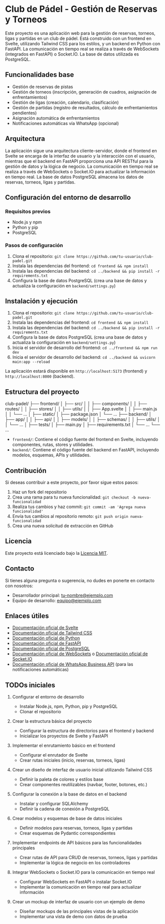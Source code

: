 # Club de Pádel - Gestión de Reservas y Torneos

Este proyecto es una aplicación web para la gestión de reservas, torneos, ligas y partidas en un club de pádel. Está construido con un frontend en Svelte, utilizando Tailwind CSS para los estilos, y un backend en Python con FastAPI. La comunicación en tiempo real se realiza a través de WebSockets (integrados en FastAPI) o Socket.IO. La base de datos utilizada es PostgreSQL.

## Funcionalidades base

- Gestión de reservas de pistas
- Gestión de torneos (inscripción, generación de cuadros, asignación de enfrentamientos)
- Gestión de ligas (creación, calendario, clasificación)
- Gestión de partidas (registro de resultados, cálculo de enfrentamientos pendientes)
- Asignación automática de enfrentamientos
- Notificaciones automáticas vía WhatsApp (opcional)

## Arquitectura

La aplicación sigue una arquitectura cliente-servidor, donde el frontend en Svelte se encarga de la interfaz de usuario y la interacción con el usuario, mientras que el backend en FastAPI proporciona una API RESTful para la gestión de datos y la lógica de negocio. La comunicación en tiempo real se realiza a través de WebSockets o Socket.IO para actualizar la información en tiempo real. La base de datos PostgreSQL almacena los datos de reservas, torneos, ligas y partidas.

## Configuración del entorno de desarrollo

### Requisitos previos

- Node.js y npm
- Python y pip
- PostgreSQL

### Pasos de configuración

1. Clona el repositorio: `git clone https://github.com/tu-usuario/club-padel.git`
2. Instala las dependencias del frontend: `cd frontend && npm install`
3. Instala las dependencias del backend: `cd ../backend && pip install -r requirements.txt`
4. Configura la base de datos PostgreSQL (crea una base de datos y actualiza la configuración en `backend/settings.py`)

## Instalación y ejecución

1. Clona el repositorio: `git clone https://github.com/tu-usuario/club-padel.git`
2. Instala las dependencias del frontend: `cd frontend && npm install`
3. Instala las dependencias del backend: `cd ../backend && pip install -r requirements.txt`
4. Configura la base de datos PostgreSQL (crea una base de datos y actualiza la configuración en `backend/settings.py`)
5. Inicia el servidor de desarrollo del frontend: `cd ../frontend && npm run dev`
6. Inicia el servidor de desarrollo del backend: `cd ../backend && uvicorn main:app --reload`

La aplicación estará disponible en `http://localhost:5173` (frontend) y `http://localhost:8000` (backend).

## Estructura del proyecto
club-padel/
├── frontend/
│ ├── src/
│ │ ├── components/
│ │ ├── routes/
│ │ ├── stores/
│ │ ├── utils/
│ │ ├── App.svelte
│ │ ├── main.js
│ │ └── ...
│ ├── static/
│ ├── package.json
│ └── ...
├── backend/
│ ├── app/
│ │ ├── api/
│ │ ├── models/
│ │ ├── schemas/
│ │ ├── utils/
│ │ └── ...
│ ├── tests/
│ ├── main.py
│ ├── requirements.txt
│ └── ...
└── ...


- `frontend/`: Contiene el código fuente del frontend en Svelte, incluyendo componentes, rutas, stores y utilidades.
- `backend/`: Contiene el código fuente del backend en FastAPI, incluyendo modelos, esquemas, APIs y utilidades.

## Contribución

Si deseas contribuir a este proyecto, por favor sigue estos pasos:

1. Haz un fork del repositorio
2. Crea una rama para tu nueva funcionalidad: `git checkout -b nueva-funcionalidad`
3. Realiza tus cambios y haz commit: `git commit -am 'Agrega nueva funcionalidad'`
4. Envía tus cambios al repositorio remoto: `git push origin nueva-funcionalidad`
5. Crea una nueva solicitud de extracción en GitHub

## Licencia

Este proyecto está licenciado bajo la [Licencia MIT](LICENSE).

## Contacto

Si tienes alguna pregunta o sugerencia, no dudes en ponerte en contacto con nosotros:

- Desarrollador principal: [tu-nombre@ejemplo.com](mailto:tu-nombre@ejemplo.com)
- Equipo de desarrollo: [equipo@ejemplo.com](mailto:equipo@ejemplo.com)

## Enlaces útiles

- [Documentación oficial de Svelte](https://svelte.dev/docs)
- [Documentación oficial de Tailwind CSS](https://tailwindcss.com/docs)
- [Documentación oficial de Python](https://docs.python.org/3/)
- [Documentación oficial de FastAPI](https://fastapi.tiangolo.com/docs/)
- [Documentación oficial de PostgreSQL](https://www.postgresql.org/docs/)
- [Documentación oficial de WebSockets](https://developer.mozilla.org/en-US/docs/Web/API/WebSockets_API) o [Documentación oficial de Socket.IO](https://socket.io/docs/v4/)
- [Documentación oficial de WhatsApp Business API](https://developers.facebook.com/docs/whatsapp/api/) (para las notificaciones automáticas)

## TODOs iniciales

1. Configurar el entorno de desarrollo
   - Instalar Node.js, npm, Python, pip y PostgreSQL
   - Clonar el repositorio

2. Crear la estructura básica del proyecto
   - Configurar la estructura de directorios para el frontend y backend
   - Inicializar los proyectos de Svelte y FastAPI

3. Implementar el enrutamiento básico en el frontend
   - Configurar el enrutador de Svelte
   - Crear rutas iniciales (inicio, reservas, torneos, ligas)

4. Crear un diseño de interfaz de usuario inicial utilizando Tailwind CSS
   - Definir la paleta de colores y estilos base
   - Crear componentes reutilizables (navbar, footer, botones, etc.)

5. Configurar la conexión a la base de datos en el backend
   - Instalar y configurar SQLAlchemy
   - Definir la cadena de conexión a PostgreSQL

6. Crear modelos y esquemas de base de datos iniciales
   - Definir modelos para reservas, torneos, ligas y partidas
   - Crear esquemas de Pydantic correspondientes

7. Implementar endpoints de API básicos para las funcionalidades principales
   - Crear rutas de API para CRUD de reservas, torneos, ligas y partidas
   - Implementar la lógica de negocio en los controladores

8. Integrar WebSockets o Socket.IO para la comunicación en tiempo real
   - Configurar WebSockets en FastAPI o instalar Socket.IO
   - Implementar la comunicación en tiempo real para actualizar información

9. Crear un mockup de interfaz de usuario con un ejemplo de demo
   - Diseñar mockups de las principales vistas de la aplicación
   - Implementar una vista de demo con datos de prueba
 
